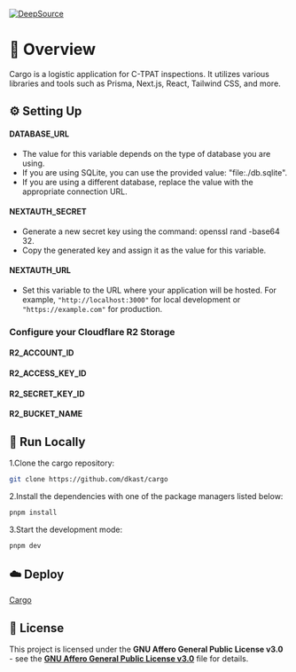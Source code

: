 [![DeepSource](https://app.deepsource.com/gh/dkast/cargo.svg/?label=active+issues&show_trend=true&token=zZptTKiOmCdRIxR2IQMHpL47)](https://app.deepsource.com/gh/dkast/cargo/)

# 📌 Overview

Cargo is a logistic application for C-TPAT inspections. It utilizes various libraries and tools such as Prisma, Next.js, React, Tailwind CSS, and more.

## ⚙️ Setting Up

#### DATABASE_URL

- The value for this variable depends on the type of database you are using.
- If you are using SQLite, you can use the provided value: "file:./db.sqlite".
- If you are using a different database, replace the value with the appropriate connection URL.

#### NEXTAUTH_SECRET

- Generate a new secret key using the command: openssl rand -base64 32.
- Copy the generated key and assign it as the value for this variable.

#### NEXTAUTH_URL

- Set this variable to the URL where your application will be hosted. For example, `"http://localhost:3000"` for local development or `"https://example.com"` for production.

### Configure your Cloudflare R2 Storage

#### R2_ACCOUNT_ID

#### R2_ACCESS_KEY_ID

#### R2_SECRET_KEY_ID

#### R2_BUCKET_NAME

## 🚀 Run Locally

1.Clone the cargo repository:

```sh
git clone https://github.com/dkast/cargo
```

2.Install the dependencies with one of the package managers listed below:

```bash
pnpm install
```

3.Start the development mode:

```bash
pnpm dev
```

## ☁️ Deploy

[Cargo](https://cargohq.vercel.app/)

## 📄 License

This project is licensed under the **GNU Affero General Public License v3.0** - see the [**GNU Affero General Public License v3.0**](https://github.com/dkast/cargo/blob/main/LICENSE) file for details.
